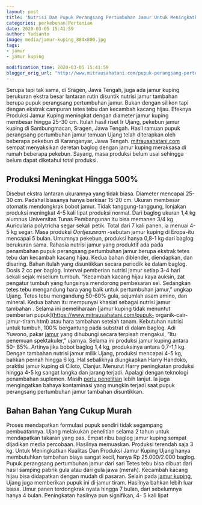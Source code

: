 ```yaml
---
layout: post
title: 'Nutrisi Dan Pupuk Perangsang Pertumbuhan Jamur Untuk Meningkatkan Produksi'
categories: perkebunan|Pertanian
date: 2020-03-05 15:41:59
author: Yudianto
image: media/jamur-kuping_884x800.jpg
tags:
- jamur
- jamur kuping

modification_time: 2020-03-05 15:41:59
blogger_orig_url: "http://www.mitrausahatani.com/pupuk-perangsang-pertumbuhan-jamur.html"
---
```


Serupa tapi tak sama, di Sragen, Jawa Tengah, juga ada jamur kuping berukuran
ekstra besar lantaran rutin disuntik nutrisi jamur tambahan berupa pupuk
perangsang pertumbuhan jamur. Bukan dengan silikon tapi dengan ekstrak
campuran tetes tebu dan kecambah kacang hijau. Efeknya Produksi Jamur Kuping
meningkat dengan diameter jamur kuping membesar hingga 25-30 cm. Itulah hasil
riset Ir Ujang, pekebun jamur kuping di Sambungmacan, Sragen, Jawa Tengah.
Hasil ramuan pupuk perangsang pertumbuhan jamur temuan Ujang telah diterapkan
oleh beberapa pekebun di Karanganyar, Jawa Tengah.
[mitrausahatani.com](https://www.mitrausahatani.com) sempat menyaksikan deretan baglog
dengan jamur kuping meraksasa di rumah beberapa pekebun. Sayang, masa produksi
belum usai sehingga belum dapat diketahui total produksi.

## Produksi Meningkat Hingga 500%

Disebut ekstra lantaran ukurannya yang tidak biasa. Diameter mencapai 25- 30
cm. Padahal biasanya hanya berkisar 15-20 cm. Ukuran membesar otomatis
mendongkrak bobot jamur. Tidak tanggung-tanggung, lonjakan produksi meningkat
4-5 kali lipat produksi normal. Dari baglog ukuran 1,4 kg alumnus Universitas
Tunas Pembangunan itu bisa memanen 3/4 kg Auricularia polytricha segar sekali
petik. Total dari 7 kali panen, ia menuai 4-5 kg segar. Masa produksi
_Oortjeszwam_ -sebutan jamur kuping di Eropa-itu mencapai 5 bulan. Umumnya
pekebun, produksi hanya 0,8-1 kg dari baglog berukuran sama. Rahasia nutrisi
jamur yang produktif ada pada penambahan pupuk perangsang pertumbuhan jamur
berupa ekstrak tetes tebu dan kecambah kacang hijau. Kedua bahan diblender,
diendapkan, dan disaring. Bahan itulah yang disuntikkan secara periodik ke
dalam baglog. Dosis 2 cc per baglog. Interval pemberian nutrisi jamur setiap
3-4 hari sekali sejak miselium tumbuh. “Kecambah kacang hijau kaya auksin, zat
pengatur tumbuh yang fungsinya mendorong pembesaran sel. Sedangkan tetes tebu
mengandung hara yang baik untuk pertumbuhan jamur,” ungkap Ujang. Tetes tebu
mengandung 50-60% gula, sejumlah asam amino, dan mineral. Kedua bahan itu
mempunyai khasiat sebagai nutrisi jamur tambahan . Selama ini pemeliharaan
[jamur kuping tidak menuntut pemberian pupuk](https://www.mitrausahatani.com/pupuk-
organik-cair-jamur-tiram.html) atau hara tambahan setelah tanam. Kebutuhan
nutrisi untuk tumbuh, 100% bergantung pada substrat di dalam baglog. Adi
Yuwono, pakar [jamur](https://www.mitrausahatani.com/topik/jamur) yang dihubungi
secara terpisah mengakui, ”Itu penemuan spektakuler,” ujarnya. Selama ini
produksi jamur kuping antara 50- 85%. Artinya jika bobot baglog 1,4 kg,
produksinya antara 0,7-1,1 kg. Dengan tambahan nutrisi jamur milik Ujang,
produksi mencapai 4-5 kg, bahkan pernah hingga 6 kg. Hal sebaliknya
diungkapkan Harry Handoko, praktisi jamur kuping di Ciloto, Cianjur. Menurut
Harry peningkatan produksi hingga 4-5 kg sangat langka dan jarang terjadi.
Apalagi dengan teknologi penambahan suplemen. Masih [perlu
penelitian](https://books.google.co.th/books/about/Bertanam_Jamur_Kuping_di_Lahan_Sempit.html?hl=id&id=Be1Eu0r6fk8C&redir_esc=y)
lebih lanjut. Ia juga mengingatkan bahaya kontaminasi yang mungkin terjadi
saat pupuk perangsang pertumbuhan jamur tambahan disuntikkan.

## Bahan Bahan Yang Cukup Murah

Proses mendapatkan formulasi pupuk sendiri tidak segampang pembuatannya. Ujang
melakukan penelitian selama 2 tahun untuk mendapatkan takaran yang pas. Empat
ribu baglog jamur kuping sempat dijadikan media percobaan. Hasilnya memuaskan.
Produksi terendah saja 3 kg. Untuk Meningkatkan Kualitas Dan Produksi Jamur
Kuping Ujang hanya membutuhkan tambahan biaya sangat kecil, hanya Rp
25.000/2.000 baglog. Pupuk perangsang pertumbuhan jamur dari sari Tetes tebu
bisa dibuat dari hasil samping pabrik gula atau dari gula jawa (merah).
Kecambah kacang hijau bisa didapatkan dengan mudah di pasaran. Selain pada
[jamur kuping](https://www.mitrausahatani.com/prospek-bisnis-menggiurkan-lewat.html),
Ujang juga memberikan pupuk ini di jamur tiram. Hasilnya bahkan lebih luar
biasa. Umur panen terdongkrak nyata hingga 7 bulan, dari sebelumnya hanya 4
bulan. Peningkatan hasilnya pun signifikan, 4- 5 kali lipat


